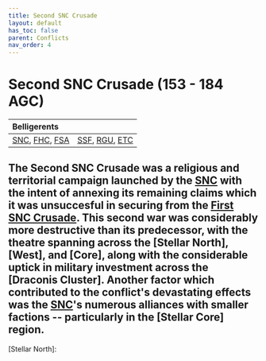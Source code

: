 ```yaml
---
title: Second SNC Crusade
layout: default
has_toc: false
parent: Conflicts
nav_order: 4
---
```


# Second SNC Crusade (153 - 184 AGC)

| Belligerents        | |
|:-------------|:------------------|
| [SNC], [FHC], [FSA] | [SSF], [RGU], [ETC] |

The Second SNC Crusade was a religious and territorial campaign launched by the [SNC] with the intent of annexing its remaining claims which it was unsuccesful in securing from the [First SNC Crusade]. This second war was considerably more destructive than its predecessor, with the theatre spanning across the [Stellar North], [West], and [Core], along with the considerable uptick in military investment across the [Draconis Cluster]. Another factor which contributed to the conflict's devastating effects was the [SNC]'s numerous alliances with smaller factions -- particularly in the [Stellar Core] region.
----

[SNC]: ../../factions/snc.html
[SSF]: ../../factions/ssf.html
[RGU]: ../../factions/rgu.html
[ETC]: ../../factions/etc.html
[FHC]: ../../factions/fhc.html
[FSA]: ../../factions/fsa.html

[First SNC Crusade]: ./first_snc_crusade.html

[Stellar North]: 